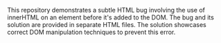 This repository demonstrates a subtle HTML bug involving the use of innerHTML on an element before it's added to the DOM.  The bug and its solution are provided in separate HTML files.  The solution showcases correct DOM manipulation techniques to prevent this error.